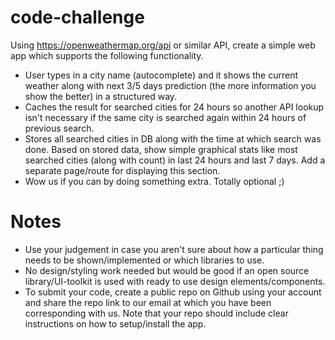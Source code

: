 # code-challenge

Using https://openweathermap.org/api or similar API, create a simple web app which supports the following functionality.

* User types in a city name (autocomplete) and it shows the current weather along with next 3/5 days prediction (the more information you show the better) in a structured way.
* Caches the result for searched cities for 24 hours so another API lookup isn't necessary if the same city is searched again within 24 hours of previous search. 
* Stores all searched cities in DB along with the time at which search was done. Based on stored data, show simple graphical stats like most searched cities (along with count) in last 24 hours and last 7 days. Add a separate page/route for displaying this section.
* Wow us if you can by doing something extra. Totally optional ;)

# Notes

* Use your judgement in case you aren't sure about how a particular thing needs to be shown/implemented or which libraries to use.
* No design/styling work needed but would be good if an open source library/UI-toolkit is used with ready to use design elements/components.
* To submit your code, create a public repo on Github using your account and share the repo link to our email at which you have been corresponding with us. Note that your repo should include clear instructions on how to setup/install the app.
